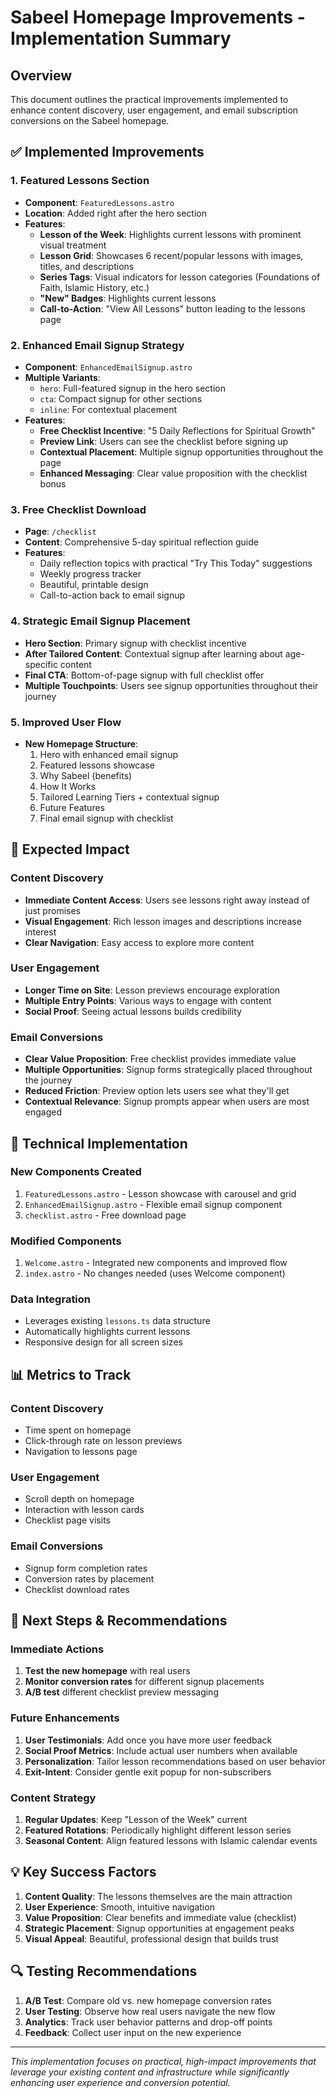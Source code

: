 # Sabeel Homepage Improvements - Implementation Summary

## Overview
This document outlines the practical improvements implemented to enhance content discovery, user engagement, and email subscription conversions on the Sabeel homepage.

## ✅ Implemented Improvements

### 1. Featured Lessons Section
- **Component**: `FeaturedLessons.astro`
- **Location**: Added right after the hero section
- **Features**:
  - **Lesson of the Week**: Highlights current lessons with prominent visual treatment
  - **Lesson Grid**: Showcases 6 recent/popular lessons with images, titles, and descriptions
  - **Series Tags**: Visual indicators for lesson categories (Foundations of Faith, Islamic History, etc.)
  - **"New" Badges**: Highlights current lessons
  - **Call-to-Action**: "View All Lessons" button leading to the lessons page

### 2. Enhanced Email Signup Strategy
- **Component**: `EnhancedEmailSignup.astro`
- **Multiple Variants**:
  - `hero`: Full-featured signup in the hero section
  - `cta`: Compact signup for other sections
  - `inline`: For contextual placement
- **Features**:
  - **Free Checklist Incentive**: "5 Daily Reflections for Spiritual Growth"
  - **Preview Link**: Users can see the checklist before signing up
  - **Contextual Placement**: Multiple signup opportunities throughout the page
  - **Enhanced Messaging**: Clear value proposition with the checklist bonus

### 3. Free Checklist Download
- **Page**: `/checklist`
- **Content**: Comprehensive 5-day spiritual reflection guide
- **Features**:
  - Daily reflection topics with practical "Try This Today" suggestions
  - Weekly progress tracker
  - Beautiful, printable design
  - Call-to-action back to email signup

### 4. Strategic Email Signup Placement
- **Hero Section**: Primary signup with checklist incentive
- **After Tailored Content**: Contextual signup after learning about age-specific content
- **Final CTA**: Bottom-of-page signup with full checklist offer
- **Multiple Touchpoints**: Users see signup opportunities throughout their journey

### 5. Improved User Flow
- **New Homepage Structure**:
  1. Hero with enhanced email signup
  2. Featured lessons showcase
  3. Why Sabeel (benefits)
  4. How It Works
  5. Tailored Learning Tiers + contextual signup
  6. Future Features
  7. Final email signup with checklist

## 🎯 Expected Impact

### Content Discovery
- **Immediate Content Access**: Users see lessons right away instead of just promises
- **Visual Engagement**: Rich lesson images and descriptions increase interest
- **Clear Navigation**: Easy access to explore more content

### User Engagement
- **Longer Time on Site**: Lesson previews encourage exploration
- **Multiple Entry Points**: Various ways to engage with content
- **Social Proof**: Seeing actual lessons builds credibility

### Email Conversions
- **Clear Value Proposition**: Free checklist provides immediate value
- **Multiple Opportunities**: Signup forms strategically placed throughout the journey
- **Reduced Friction**: Preview option lets users see what they'll get
- **Contextual Relevance**: Signup prompts appear when users are most engaged

## 🔧 Technical Implementation

### New Components Created
1. `FeaturedLessons.astro` - Lesson showcase with carousel and grid
2. `EnhancedEmailSignup.astro` - Flexible email signup component
3. `checklist.astro` - Free download page

### Modified Components
1. `Welcome.astro` - Integrated new components and improved flow
2. `index.astro` - No changes needed (uses Welcome component)

### Data Integration
- Leverages existing `lessons.ts` data structure
- Automatically highlights current lessons
- Responsive design for all screen sizes

## 📊 Metrics to Track

### Content Discovery
- Time spent on homepage
- Click-through rate on lesson previews
- Navigation to lessons page

### User Engagement
- Scroll depth on homepage
- Interaction with lesson cards
- Checklist page visits

### Email Conversions
- Signup form completion rates
- Conversion rates by placement
- Checklist download rates

## 🚀 Next Steps & Recommendations

### Immediate Actions
1. **Test the new homepage** with real users
2. **Monitor conversion rates** for different signup placements
3. **A/B test** different checklist preview messaging

### Future Enhancements
1. **User Testimonials**: Add once you have more user feedback
2. **Social Proof Metrics**: Include actual user numbers when available
3. **Personalization**: Tailor lesson recommendations based on user behavior
4. **Exit-Intent**: Consider gentle exit popup for non-subscribers

### Content Strategy
1. **Regular Updates**: Keep "Lesson of the Week" current
2. **Featured Rotations**: Periodically highlight different lesson series
3. **Seasonal Content**: Align featured lessons with Islamic calendar events

## 💡 Key Success Factors

1. **Content Quality**: The lessons themselves are the main attraction
2. **User Experience**: Smooth, intuitive navigation
3. **Value Proposition**: Clear benefits and immediate value (checklist)
4. **Strategic Placement**: Signup opportunities at engagement peaks
5. **Visual Appeal**: Beautiful, professional design that builds trust

## 🔍 Testing Recommendations

1. **A/B Test**: Compare old vs. new homepage conversion rates
2. **User Testing**: Observe how real users navigate the new flow
3. **Analytics**: Track user behavior patterns and drop-off points
4. **Feedback**: Collect user input on the new experience

---

*This implementation focuses on practical, high-impact improvements that leverage your existing content and infrastructure while significantly enhancing user experience and conversion potential.*
